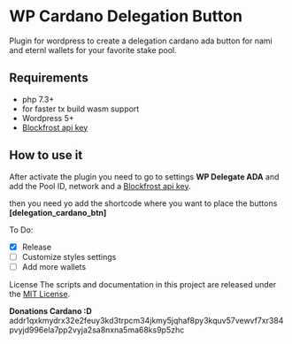 # WP Cardano Delegation Button
Plugin for wordpress to create a delegation cardano ada button for nami and eternl wallets for your favorite stake pool.

## Requirements
* php 7.3+
* for faster tx build wasm support
* Wordpress 5+
* [Blockfrost api key](https://blockfrost.io/)

## How to use it
After activate the plugin you need to go to settings **WP Delegate ADA** and add the Pool ID, network and a [Blockfrost api key](https://blockfrost.io/).

then you need yo add the shortcode where you want to place the buttons
**[delegation_cardano_btn]**

To Do:
- [x] Release
- [ ] Customize styles settings
- [ ] Add more wallets

License
The scripts and documentation in this project are released under the [MIT License](https://github.com/Traka-Dev/wp-cardano-delegation-btn/blob/main/LICENSE).

**Donations  Cardano :D**
addr1qxkmydrx32e2feuy3kd3trpcm34jkmy5jqhaf8py3kquv57vewvf7xr384pvyjd996ela7pp2vyja2sa8nxna5ma68ks9p5zhc